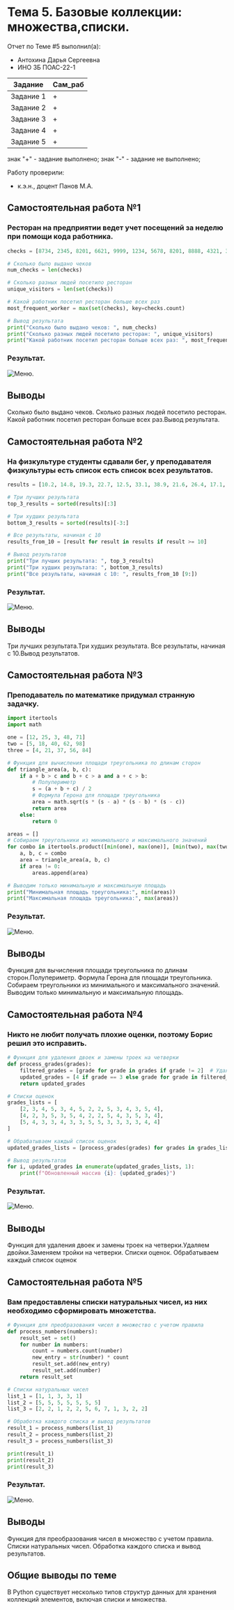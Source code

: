 
# Тема 5. Базовые коллекции: множества,списки.
Отчет по Теме #5 выполнил(а):
- Антохина Дарья Сергеевна
- ИНО ЗБ ПОАС-22-1

| Задание |  Сам_раб |
| ------ |  ------ |
| Задание 1 | + |
| Задание 2 | + |
| Задание 3 | + | 
| Задание 4 | + | 
| Задание 5 | + |

знак "+" - задание выполнено; знак "-" - задание не выполнено;

Работу проверили:
- к.э.н., доцент Панов М.А.

## Самостоятельная работа №1
### Ресторан на предприятии ведет учет посещений за неделю при помощи кода работника.

```python
checks = [8734, 2345, 8201, 6621, 9999, 1234, 5678, 8201, 8888, 4321, 3365, 1478, 9865, 5555, 7777, 9998, 1111, 2222, 3333, 4444, 5556, 6666, 5410, 7778, 8889, 4445, 1439, 9604, 8201, 3365, 7502, 3016, 4928, 5837, 8201, 2643, 5017, 9682, 8530, 3250, 7193, 9051, 4506, 1987, 3365, 5410, 7168, 7777, 9865, 5678, 8201, 4445, 3016, 4506, 4506]

# Сколько было выдано чеков
num_checks = len(checks)

# Сколько разных людей посетило ресторан
unique_visitors = len(set(checks))

# Какой работник посетил ресторан больше всех раз
most_frequent_worker = max(set(checks), key=checks.count)

# Вывод результата
print("Сколько было выдано чеков: ", num_checks)
print("Сколько разных людей посетило ресторан: ", unique_visitors)
print("Какой работник посетил ресторан больше всех раз: ", most_frequent_worker)
```
### Результат.
![Меню](https://github.com/Dar13lol/Software_Engineering/blob/Laba_5/png_5/1.png).


## Выводы

Сколько было выдано чеков. Сколько разных людей посетило ресторан. Какой работник посетил ресторан больше всех раз.Вывод результата.

## Самостоятельная работа №2
### На физкультуре студенты сдавали бег, у преподавателя физкультуры есть список есть список всех результатов.

```python
results = [10.2, 14.8, 19.3, 22.7, 12.5, 33.1, 38.9, 21.6, 26.4, 17.1, 30.2, 35.7, 16.9, 27.8, 24.5, 16.3, 18.7, 31.9, 12.9, 37.4]

# Три лучших результата
top_3_results = sorted(results)[:3]

# Три худших результата
bottom_3_results = sorted(results)[-3:]

# Все результаты, начиная с 10
results_from_10 = [result for result in results if result >= 10]

# Вывод результатов
print("Три лучших результата: ", top_3_results)
print("Три худших результата: ", bottom_3_results)
print("Все результаты, начиная с 10: ", results_from_10 [9:])

```
### Результат.
![Меню](https://github.com/Dar13lol/Software_Engineering/blob/Laba_5/png_5/2.png).

## Выводы

Три лучших результата.Три худших результата. Все результаты, начиная с 10.Вывод результатов.

  
## Самостоятельная работа №3
### Преподаватель по математике придумал странную задачку.

```python
import itertools
import math

one = [12, 25, 3, 48, 71]
two = [5, 18, 40, 62, 98]
three = [4, 21, 37, 56, 84]

# Функция для вычисления площади треугольника по длинам сторон
def triangle_area(a, b, c):
    if a + b > c and b + c > a and a + c > b:
        # Полупериметр
        s = (a + b + c) / 2
        # Формула Герона для площади треугольника
        area = math.sqrt(s * (s - a) * (s - b) * (s - c))
        return area
    else:
        return 0

areas = []
# Собираем треугольники из минимального и максимального значений
for combo in itertools.product([min(one), max(one)], [min(two), max(two)], [min(three), max(three)]):
    a, b, c = combo
    area = triangle_area(a, b, c)
    if area != 0:
        areas.append(area)

# Выводим только минимальную и максимальную площадь
print("Минимальная площадь треугольника:", min(areas))
print("Максимальная площадь треугольника:", max(areas))

```
### Результат.
![Меню](https://github.com/Dar13lol/Software_Engineering/blob/Laba_5/png_5/3.png).

## Выводы

Функция для вычисления площади треугольника по длинам сторон.Полупериметр. Формула Герона для площади треугольника. Собираем треугольники из минимального и максимального значений. Выводим только минимальную и максимальную площадь.
  
## Самостоятельная работа №4
### Никто не любит получать плохие оценки, поэтому Борис решил это исправить.

```python
# Функция для удаления двоек и замены троек на четверки
def process_grades(grades):
    filtered_grades = [grade for grade in grades if grade != 2]  # Удаляем двойки
    updated_grades = [4 if grade == 3 else grade for grade in filtered_grades]  # Заменяем тройки на четверки
    return updated_grades

# Списки оценок 
grades_lists = [
    [2, 3, 4, 5, 3, 4, 5, 2, 2, 5, 3, 4, 3, 5, 4],
    [4, 2, 3, 5, 3, 5, 4, 2, 2, 5, 4, 3, 5, 3, 4],
    [5, 4, 3, 3, 4, 3, 3, 5, 5, 3, 3, 3, 3, 4, 4]
]

# Обрабатываем каждый список оценок
updated_grades_lists = [process_grades(grades) for grades in grades_lists]

# Вывод результатов
for i, updated_grades in enumerate(updated_grades_lists, 1):
    print(f"Обновленный массив {i}: {updated_grades}")

```
### Результат.
![Меню](https://github.com/Dar13lol/Software_Engineering/blob/Laba_5/png_5/4.png).

## Выводы

Функция для удаления двоек и замены троек на четверки.Удаляем двойки.Заменяем тройки на четверки. Списки оценок. Обрабатываем каждый список оценок
  
## Самостоятельная работа №5
### Вам предоставлены списки натуральных чисел, из них необходимо сформировать множетства.

```python
# Функция для преобразования чисел в множество с учетом правила
def process_numbers(numbers):
    result_set = set()
    for number in numbers:
        count = numbers.count(number)
        new_entry = str(number) * count
        result_set.add(new_entry)
        result_set.add(number)
    return result_set

# Списки натуральных чисел
list_1 = [1, 1, 3, 3, 1]
list_2 = [5, 5, 5, 5, 5, 5, 5]
list_3 = [2, 2, 1, 2, 2, 5, 6, 7, 1, 3, 2, 2]

# Обработка каждого списка и вывод результатов
result_1 = process_numbers(list_1)
result_2 = process_numbers(list_2)
result_3 = process_numbers(list_3)

print(result_1)
print(result_2)
print(result_3)


```
### Результат.
![Меню](https://github.com/Dar13lol/Software_Engineering/blob/Laba_5/png_5/5.png).

## Выводы

Функция для преобразования чисел в множество с учетом правила. Списки натуральных чисел. Обработка каждого списка и вывод результатов.

## Общие выводы по теме
В Python существует несколько типов структур данных для хранения коллекций элементов, включая списки и множества.
